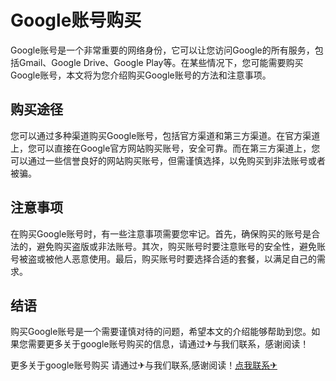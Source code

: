 # Google账号购买

Google账号是一个非常重要的网络身份，它可以让您访问Google的所有服务，包括Gmail、Google Drive、Google Play等。在某些情况下，您可能需要购买Google账号，本文将为您介绍购买Google账号的方法和注意事项。

## 购买途径

您可以通过多种渠道购买Google账号，包括官方渠道和第三方渠道。在官方渠道上，您可以直接在Google官方网站购买账号，安全可靠。而在第三方渠道上，您可以通过一些信誉良好的网站购买账号，但需谨慎选择，以免购买到非法账号或者被骗。

## 注意事项

在购买Google账号时，有一些注意事项需要您牢记。首先，确保购买的账号是合法的，避免购买盗版或非法账号。其次，购买账号时要注意账号的安全性，避免账号被盗或被他人恶意使用。最后，购买账号时要选择合适的套餐，以满足自己的需求。

## 结语

购买Google账号是一个需要谨慎对待的问题，希望本文的介绍能够帮助到您。如果您需要更多关于google账号购买的信息，请通过✈与我们联系，感谢阅读！

更多关于google账号购买 请通过✈与我们联系,感谢阅读！[点我联系✈](https://img.G208.com)